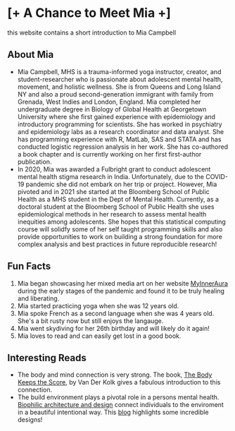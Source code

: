 # [+ A Chance to Meet Mia +]
this  website contains a short introduction to Mia Campbell

## About Mia
- Mia Campbell, MHS is a trauma-informed yoga instructor, creator, and student-researcher who is passionate about adolescent mental health, movement, and holistic wellness. She is from Queens and Long Island NY and also a proud second-generation immigrant with family from Grenada, West Indies and London, England. Mia completed her undergraduate degree in Biology of Global Health at Georgetown University where she first gained experience with epidemiology and introductory programming for scientists. She has worked in psychiatry and epidemiology labs as a research coordinator and data analyst. She has programming experience with R, MatLab, SAS and STATA and has conducted logistic regression analysis in her work. She has co-authored a book chapter and is currently working on her first first-author publication. 
- In 2020, Mia was awarded a Fulbright grant to conduct adolescent mental health stigma research in India. Unfortunately, due to the COVID-19 pandemic she did not embark on her trip or project. However, Mia pivoted and in 2021 she started at the Bloomberg School of Public Health as a MHS student in the Dept of Mental Health. 
Currently, as a doctoral student at the Bloomberg School of Public Health she uses epidemiological methods in her research to assess mental health inequities among adolescents. She hopes that this statistical computing course will solidfy some of her self taught programming skills and also provide opportunities to work on building a strong foundation for more complex analysis and best practices in future reproducible research! 

## Fun Facts 
1. Mia began showcasing her mixed media art on her website [MyInnerAura](https://myinneraura.com/) during the early stages of the pandemic and found it to be truly healing and liberating. 
2. Mia started practicing yoga when she was 12 years old.
3. Mia spoke French as a second language when she was 4 years old. She's a bit rusty now but still enjoys the langauge.
4. Mia went skydiving for her 26th birthday and will likely do it again! 
5. Mia loves to read and can easily get lost in a good book. 

## Interesting Reads
- The body and mind connection is very strong. The book, [The Body Keeps the Score](https://www.besselvanderkolk.com/resources/the-body-keeps-the-score), by Van Der Kolk gives a fabulous introduction to this connection. 
- The build environment plays a pivotal role in a persons mental health. [Biophilic architecture and design](https://wholemood.com/design/biophilic-architecture/) connect individuals to the enviroment in a beautiful intentional way. This [blog](https://www.yankodesign.com/2022/08/15/top-10-architectural-structures-that-are-the-epitome-of-biophilic-design/) highlights some incredible designs! 



